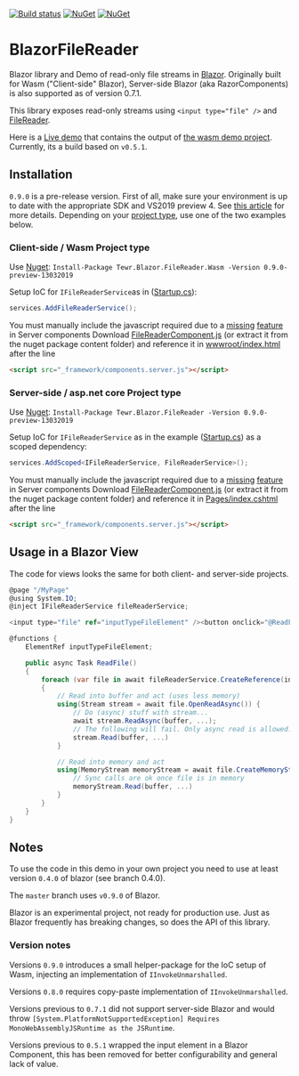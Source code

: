 [![Build status](https://ci.appveyor.com/api/projects/status/rr7pchwk7wbc3mn1/branch/master?svg=true)](https://ci.appveyor.com/project/Tewr/blazorfilereader/branch/master)
[![NuGet](https://img.shields.io/nuget/vpre/Tewr.Blazor.FileReader.Wasm.svg?label=Tewr.Blazor.FileReader.Wasm)](https://www.nuget.org/packages/Tewr.Blazor.FileReader.Wasm)
[![NuGet](https://img.shields.io/nuget/vpre/Tewr.Blazor.FileReader.svg?label=Tewr.Blazor.FileReader)](https://www.nuget.org/packages/Tewr.Blazor.FileReader)

# BlazorFileReader
Blazor library and Demo of read-only file streams in [Blazor](https://github.com/aspnet/Blazor). 
Originally built for Wasm ("Client-side" Blazor), Server-side Blazor (aka RazorComponents) is also supported as of version 0.7.1.

This library exposes read-only streams using ```<input type="file" />```
and [FileReader](https://developer.mozilla.org/en-US/docs/Web/API/FileReader).

Here is a [Live demo](https://tewr.github.io/BlazorFileReader/) that contains the output of [the wasm demo project](src/Blazor.FileReader.Wasm.Demo). Currently, its a build based on ```v0.5.1```.

## Installation

```0.9.0``` is a pre-release version. First of all, make sure your environment is up to date with the appropriate SDK and VS2019 preview 4. See [this article](https://devblogs.microsoft.com/aspnet/blazor-0-9-0-experimental-release-now-available/ ) for more details.
Depending on your [project type](https://docs.microsoft.com/en-us/aspnet/core/razor-components/faq?view=aspnetcore-3.0), use one of the two examples below.

### Client-side / Wasm Project type
Use [Nuget](https://www.nuget.org/packages/Tewr.Blazor.FileReader.Wasm): ```Install-Package Tewr.Blazor.FileReader.Wasm -Version 0.9.0-preview-13032019```

Setup IoC for ```IFileReaderService```as in ([Startup.cs](src/Blazor.FileReader.Wasm.Demo/Startup.cs#L11)):

```cs
services.AddFileReaderService();

```

You must manually include the javascript required due to a [missing](https://github.com/Tewr/BlazorFileReader/issues/13) 
[feature](https://github.com/aspnet/AspNetCore/issues/7300) in Server components 
Download [FileReaderComponent.js](src/Blazor.FileReader/content/FileReaderComponent.js) (or extract it from the nuget package content folder) and reference it in 
[wwwroot/index.html](src/Blazor.FileReader.Wasm.Demo/wwwroot/index.html#L153) after the line
```html
<script src="_framework/components.server.js"></script>

```

### Server-side / asp.net core Project type

Use [Nuget](https://www.nuget.org/packages/Tewr.Blazor.FileReader): ```Install-Package Tewr.Blazor.FileReader -Version 0.9.0-preview-13032019```

Setup IoC for  ```IFileReaderService``` as in the example ([Startup.cs](src/Blazor.FileReader.RazorComponents.Demo/Startup.cs#L27)) as a scoped dependency:

```cs
services.AddScoped<IFileReaderService, FileReaderService>();

```

You must manually include the javascript required due to a [missing](https://github.com/Tewr/BlazorFileReader/issues/13) 
[feature](https://github.com/aspnet/AspNetCore/issues/7300) in Server components 
Download [FileReaderComponent.js](/src/Blazor.FileReader/content/FileReaderComponent.js) (or extract it from the nuget package content folder) and reference it in 
[Pages/index.cshtml](src/Blazor.FileReader.RazorComponents.Demo/Pages/Index.cshtml#L25) after the line
```html
<script src="_framework/components.server.js"></script>

```
## Usage in a Blazor View

The code for views looks the same for both client- and server-side projects.

```cs
@page "/MyPage"
@using System.IO;
@inject IFileReaderService fileReaderService;

<input type="file" ref="inputTypeFileElement" /><button onclick="@ReadFile">Read file</button>

@functions {
    ElementRef inputTypeFileElement;

    public async Task ReadFile()
    {
        foreach (var file in await fileReaderService.CreateReference(inputTypeFileElement).EnumerateFilesAsync())
        {
            // Read into buffer and act (uses less memory)
            using(Stream stream = await file.OpenReadAsync()) {
                // Do (async) stuff with stream...
                await stream.ReadAsync(buffer, ...);
                // The following will fail. Only async read is allowed.
                stream.Read(buffer, ...)
            }

            // Read into memory and act
            using(MemoryStream memoryStream = await file.CreateMemoryStreamAsync(4096)) {
                // Sync calls are ok once file is in memory
                memoryStream.Read(buffer, ...)
            }
        }
    }
}
```

## Notes

To use the code in this demo in your own project you need to use at least version 
```0.4.0``` of blazor (see branch 0.4.0). 

The ```master``` branch uses ```v0.9.0``` of Blazor.

Blazor is an experimental project, not ready for production use. Just as Blazor frequently has breaking changes, so does the API of this library.

### Version notes

Versions ```0.9.0``` introduces a small helper-package for the IoC setup of Wasm, injecting an implementation of ```IInvokeUnmarshalled```.

Versions ```0.8.0``` requires copy-paste implementation of ```IInvokeUnmarshalled```.

Versions previous to ```0.7.1``` did not support server-side Blazor and would throw ```[System.PlatformNotSupportedException] Requires MonoWebAssemblyJSRuntime as the JSRuntime```.

Versions previous to ```0.5.1``` wrapped the input element in a Blazor Component, this has been removed for better configurability and general lack of value.


